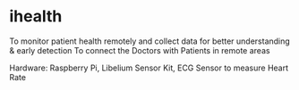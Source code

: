 # ihealth
To monitor patient health remotely and collect data for better understanding & early detection
To connect the Doctors with Patients in remote areas

Hardware:
Raspberry Pi, Libelium Sensor Kit, ECG Sensor to measure Heart Rate
